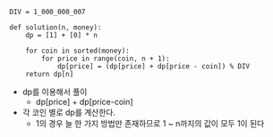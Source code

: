```python3
DIV = 1_000_000_007

def solution(n, money):
    dp = [1] + [0] * n
    
    for coin in sorted(money):
        for price in range(coin, n + 1):
            dp[price] = (dp[price] + dp[price - coin]) % DIV
    return dp[n]
```
- dp를 이용해서 풀이
	- dp[price] + dp[price-coin]
- 각 코인 별로 dp를 계산한다.
	- 1의 경우 늘 한 가지 방법만 존재하므로 1 ~ n까지의 값이 모두 1이 된다
